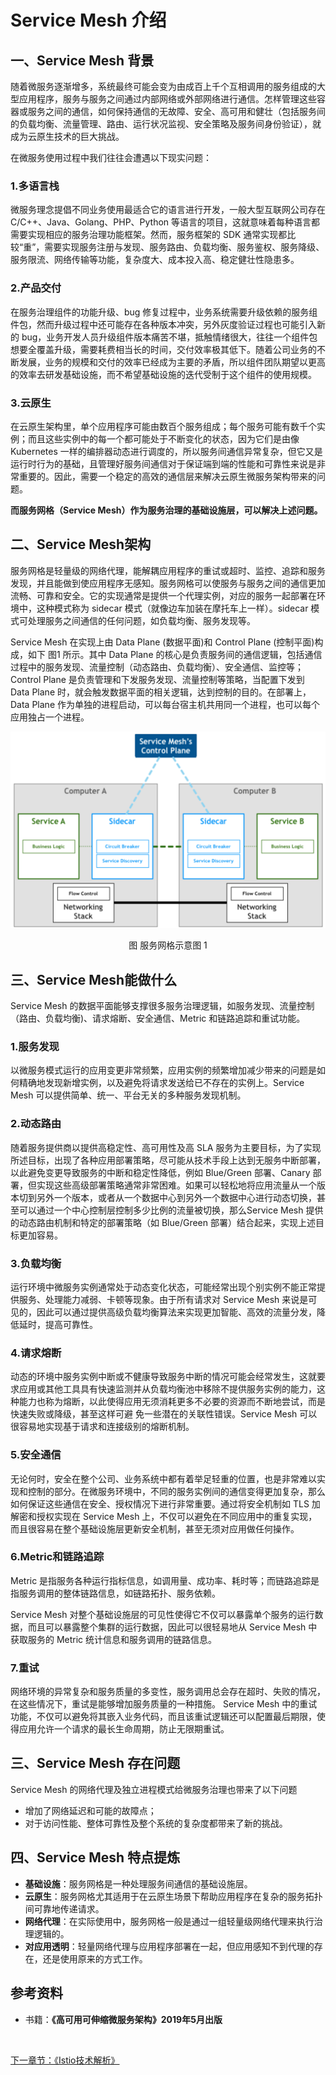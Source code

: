 Service Mesh 介绍
=============

## 一、Service Mesh 背景
随着微服务逐渐增多，系统最终可能会变为由成百上千个互相调用的服务组成的大型应用程序，服务与服务之间通过内部网络或外部网络进行通信。怎样管理这些容器或服务之间的通信，如何保持通信的无故障、安全、高可用和健壮（包括服务间的负载均衡、流量管理、路由、运行状况监视、安全策略及服务间身份验证），就成为云原生技术的巨大挑战。

在微服务使用过程中我们往往会遭遇以下现实问题：
### 1.多语言栈
微服务理念提倡不同业务使用最适合它的语言进行开发，一般大型互联网公司存在C/C++、Java、Golang、PHP、Python 等语言的项目，这就意味着每种语言都需要实现相应的服务治理功能框架。然而，服务框架的 SDK 通常实现都比较“重”，需要实现服务注册与发现、服务路由、负载均衡、服务鉴权、服务降级、服务限流、网络传输等功能，复杂度大、成本投入高、稳定健壮性隐患多。
### 2.产品交付
在服务治理组件的功能升级、bug 修复过程中，业务系统需要升级依赖的服务组件包，然而升级过程中还可能存在各种版本冲突，另外灰度验证过程也可能引入新的 bug，业务开发人员升级组件版本痛苦不堪，抵触情绪很大，往往一个组件包想要全覆盖升级，需要耗费相当长的时间，交付效率极其低下。随着公司业务的不断发展，业务的规模和交付的效率已经成为主要的矛盾，所以组件团队期望以更高的效率去研发基础设施，而不希望基础设施的迭代受制于这个组件的使用规模。
### 3.云原生
在云原生架构里，单个应用程序可能由数百个服务组成；每个服务可能有数千个实例；而且这些实例中的每一个都可能处于不断变化的状态，因为它们是由像 Kubernetes 一样的编排器动态进行调度的，所以服务间通信异常复杂，但它又是运行时行为的基础，且管理好服务间通信对于保证端到端的性能和可靠性来说是非常重要的。因此，需要一个稳定的高效的通信层来解决云原生微服务架构带来的问题。

**而服务网格（Service Mesh）作为服务治理的基础设施层，可以解决上述问题。**

## 二、Service Mesh架构

服务网格是轻量级的网络代理，能解耦应用程序的重试或超时、监控、追踪和服务发现，并且能做到使应用程序无感知。服务网格可以使服务与服务之间的通信更加流畅、可靠和安全。它的实现通常是提供一个代理实例，对应的服务一起部署在环境中，这种模式称为 sidecar 模式（就像边车加装在摩托车上一样）。sidecar 模式可处理服务之间通信的任何问题，如负载均衡、服务发现等。

Service Mesh 在实现上由 Data Plane (数据平面)和 Control Plane (控制平面)构成，如下 图1 所示。其中 Data Plane 的核心是负责服务间的通信逻辑，包括通信过程中的服务发现、流量控制（动态路由、负载均衡）、安全通信、监控等；Control Plane 是负责管理和下发服务发现、流量控制等策略，当配置下发到 Data Plane 时，就会触发数据平面的相关逻辑，达到控制的目的。在部署上，Data Plane 作为单独的进程启动，可以每台宿主机共用同一个进程，也可以每个应用独占一个进程。

![服务网格示意图1](image/服务网格示意图1.png)
<p align="center">图 服务网格示意图 1 </p>

## 三、Service Mesh能做什么
Service Mesh 的数据平面能够支撑很多服务治理逻辑，如服务发现、流量控制（路由、负载均衡)、请求熔断、安全通信、Metric 和链路追踪和重试功能。
### 1.服务发现
以微服务模式运行的应用变更非常频繁，应用实例的频繁增加减少带来的问题是如何精确地发现新增实例，以及避免将请求发送给已不存在的实例上。Service Mesh 可以提供简单、统一、平台无关的多种服务发现机制。
### 2.动态路由
随着服务提供商以提供高稳定性、高可用性及高 SLA 服务为主要目标，为了实现所述目标，出现了各种应用部署策略，尽可能从技术手段上达到无服务中断部署，以此避免变更导致服务的中断和稳定性降低，例如 Blue/Green 部署、Canary 部署，但实现这些高级部署策略通常非常困难。如果可以轻松地将应用流量从一个版本切到另外一个版本，或者从一个数据中心到另外一个数据中心进行动态切换，甚至可以通过一个中心控制层控制多少比例的流量被切换，那么Service Mesh 提供的动态路由机制和特定的部署策略（如 Blue/Green 部署）结合起来，实现上述目标更加容易。
### 3.负载均衡
运行环境中微服务实例通常处于动态变化状态，可能经常出现个别实例不能正常提供服务、处理能力减弱、卡顿等现象。由于所有请求对 Service Mesh 来说是可见的，因此可以通过提供高级负载均衡算法来实现更加智能、高效的流量分发，降低延时，提高可靠性。
### 4.请求熔断
动态的环境中服务实例中断或不健康导致服务中断的情况可能会经常发生，这就要求应用或其他工具具有快速监测并从负载均衡池中移除不提供服务实例的能力，这种能力也称为熔断，以此使得应用无须消耗更多不必要的资源而不断地尝试，而是快速失败或降级，甚至这样可避
免一些潜在的关联性错误。Service Mesh 可以很容易地实现基于请求和连接级别的熔断机制。
### 5.安全通信
无论何时，安全在整个公司、业务系统中都有着举足轻重的位置，也是非常难以实现和控制的部分。在微服务环境中，不同的服务实例间的通信变得更加复杂，那么如何保证这些通信在安全、授权情况下进行非常重要。通过将安全机制如 TLS 加解密和授权实现在 Service Mesh 上，不仅可以避免在不同应用中的重复实现，而且很容易在整个基础设施层更新安全机制，甚至无须对应用做任何操作。
### 6.Metric和链路追踪
Metric 是指服务各种运行指标信息，如调用量、成功率、耗时等；而链路追踪是指服务调用的整体链路信息，如链路拓扑、服务依赖。

Service Mesh 对整个基础设施层的可见性使得它不仅可以暴露单个服务的运行数据，而且可以暴露整个集群的运行数据，因此可以很轻易地从 Service Mesh 中获取服务的 Metric 统计信息和服务调用的链路信息。
### 7.重试
网络环境的异常复杂和服务质量的多变性，服务调用总会存在超时、失败的情况，在这些情况下，重试是能够增加服务质量的一种措施。
Service Mesh 中的重试功能，不仅可以避免将其嵌入业务代码，而且该重试逻辑还可以配置最后期限，使得应用允许一个请求的最长生命周期，防止无限期重试。

## 三、Service Mesh 存在问题
Service Mesh 的网络代理及独立进程模式给微服务治理也带来了以下问题
* 增加了网络延迟和可能的故障点；
* 对于访问性能、整体可靠性及整个系统的复杂度都带来了新的挑战。

## 四、Service Mesh 特点提炼
* **基础设施**：服务网格是一种处理服务间通信的基础设施层。
* **云原生**：服务网格尤其适用于在云原生场景下帮助应用程序在复杂的服务拓扑间可靠地传递请求。
* **网络代理**：在实际使用中，服务网格一般是通过一组轻量级网络代理来执行治理逻辑的。
* **对应用透明**：轻量网络代理与应用程序部署在一起，但应用感知不到代理的存在，还是使用原来的方式工作。


## 参考资料
* 书籍：**《高可用可伸缩微服务架构》2019年5月出版**

&nbsp;

[ 下一章节：《Istio技术解析》 ](./Istio技术解析.md)

